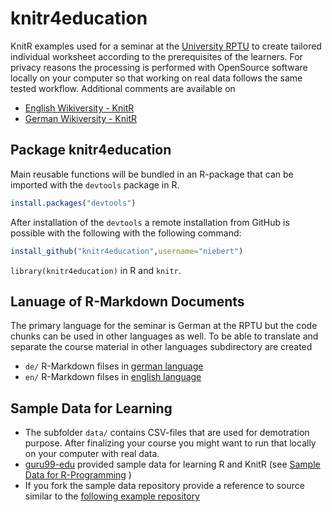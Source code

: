 # knitr4education
KnitR examples used for a seminar at the [University RPTU](https://www.rptu.de) to create tailored individual worksheet according to the prerequisites of the learners. For privacy reasons the processing is performed with OpenSource software locally on your computer so that working on real data follows the same tested workflow. Additional comments are available on 
* [English Wikiversity - KnitR](https://en.wikiversity.org/wiki/KnitR)
* [German Wikiversity - KnitR](https://de.wikiversity.org/wiki/KnitR)

## Package knitr4education
Main reusable functions will be bundled in an R-package that can be imported with the `devtools` package in R.
```r
install.packages("devtools")
```
After installation of the `devtools` a remote installation from GitHub is possible with the following with the following command:
```r
install_github("knitr4education",username="niebert")
```
`library(knitr4education)` in R and `knitr`.

## Lanuage of R-Markdown Documents
The primary language for the seminar is German at the RPTU but the code chunks can be used in other languages as well. To be able to translate and separate the course material in other languages subdirectory are created 
* `de/` R-Markdown filses in [german language](https://github.com/niebert/knitr4education/tree/main/de)
* `en/` R-Markdown filses in [english language](https://github.com/niebert/knitr4education/tree/main/en)

## Sample Data for Learning 
* The subfolder `data/` contains CSV-files that are used for demotration purpose. After finalizing your course you might want to run that locally on your computer with real data.
* [guru99-edu](https://www.github.com/guru99-edu) provided sample data for learning R and KnitR (see [Sample Data for R-Programming](https://www.github.com/guru99-edu/R-Programming) )
* If you fork the sample data repository provide a reference to source similar to the [following example repository](https://www.github.com/niebert/R-Programming) 
